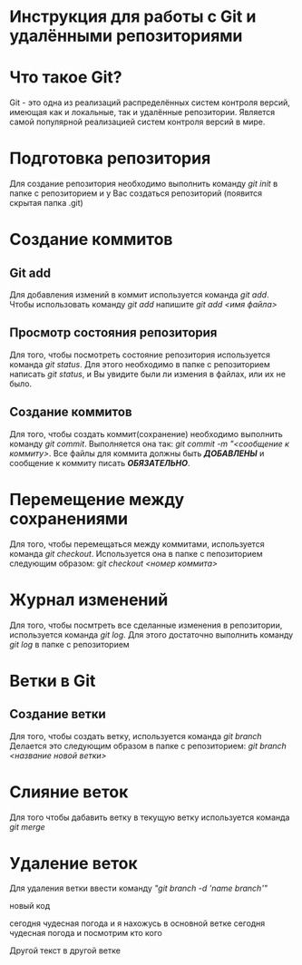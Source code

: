 # Инструкция для работы с Git и удалёнными репозиториями
Что такое Git?
===
Git - это одна из реализаций распределённых систем контроля версий, имеющая как и локальные, так и удалённые репозитории. Является самой популярной реализацией систем контроля версий в мире.

Подготовка репозитория
===
Для создание репозитория необходимо выполнить команду *git init* в папке с репозиторием и у Вас создаться репозиторий (появится скрытая папка .git)
# Cоздание коммитов
## Git add
Для добавления измений в коммит используется команда _git add_. Чтобы использовать команду *git add* напишите *git add <имя файла>*
## Просмотр состояния репозитория
Для того, чтобы посмотреть состояние репозитория используется команда *git status*. Для этого необходимо в папке с репозиторием написать *git status*, и Вы увидите были ли измения в файлах, или их не было.

## Создание коммитов
Для того, чтобы создать коммит(сохранение) необходимо выполнить команду *git commit*. Выполняется она так: *git commit -m "<сообщение к коммиту>*. Все файлы для коммита должны быть _**ДОБАВЛЕНЫ**_ и сообщение к коммиту писать _**ОБЯЗАТЕЛЬНО**_.

# Перемещение между сохранениями
Для того, чтобы перемещаться между коммитами, используется команда *git checkout*. Используется она в папке с пепозиторием следующим образом: g*it checkout <номер коммита>*

# Журнал изменений
Для того, чтобы посмтреть все сделанные изменения в репозитории, используется команда *git log*. Для этого достаточно выполнить команду *git log* в папке с репозиторием

# Ветки в Git
## Создание ветки
Для того, чтобы создать ветку, используется команда *git branch* Делается это следующим образом в папке с репозиторием: *git branch <название новой ветки>*

# Слияние веток
Для того чтобы дабавить ветку в текущую ветку используется команда *git merge*

# Удаление веток
Для удаления ветки ввести команду *"git branch -d 'name branch'"*


новый код

сегодня чудесная погода и я нахожусь в основной ветке
сегодня чудесная погода и посмотрим кто кого


Другой текст в другой ветке
